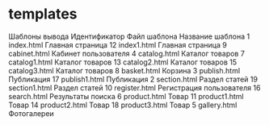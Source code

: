 templates
=========

Шаблоны вывода
Идентификатор	Файл шаблона	Название шаблона
1	index.html		Главная страница
12	index1.html		Главная страница
9	cabinet.html		Кабинет пользователя
4	catalog.html		Каталог товаров
7	catalog1.html		Каталог товаров
13	catalog2.html		Каталог товаров
15	catalog3.html		Каталог товаров
8	basket.html		Корзина
3	publish.html		Публикация
17	publish1.html		Публикация
2	section.html		Раздел статей
19	section1.html		Раздел статей
10	register.html		Регистрация пользователя
16	search.html		Результаты поиска
6	product.html		Товар
11	product1.html		Товар
14	product2.html		Товар
18	product3.html		Товар
5	gallery.html		Фотогалереи
